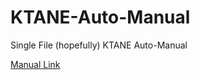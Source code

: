# KTANE-Auto-Manual
Single File (hopefully) KTANE Auto-Manual

[Manual Link](https://resalolipt.github.io/KTANE-Auto-Manual/manual.html)
